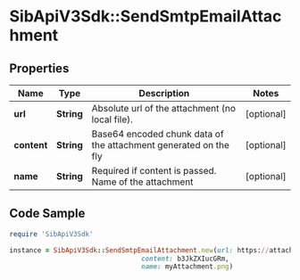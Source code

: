 # SibApiV3Sdk::SendSmtpEmailAttachment

## Properties

Name | Type | Description | Notes
------------ | ------------- | ------------- | -------------
**url** | **String** | Absolute url of the attachment (no local file). | [optional] 
**content** | **String** | Base64 encoded chunk data of the attachment generated on the fly | [optional] 
**name** | **String** | Required if content is passed. Name of the attachment | [optional] 

## Code Sample

```ruby
require 'SibApiV3Sdk'

instance = SibApiV3Sdk::SendSmtpEmailAttachment.new(url: https://attachment.domain.com/myAttachmentFromUrl.jpg,
                                 content: b3JkZXIucGRm,
                                 name: myAttachment.png)
```



